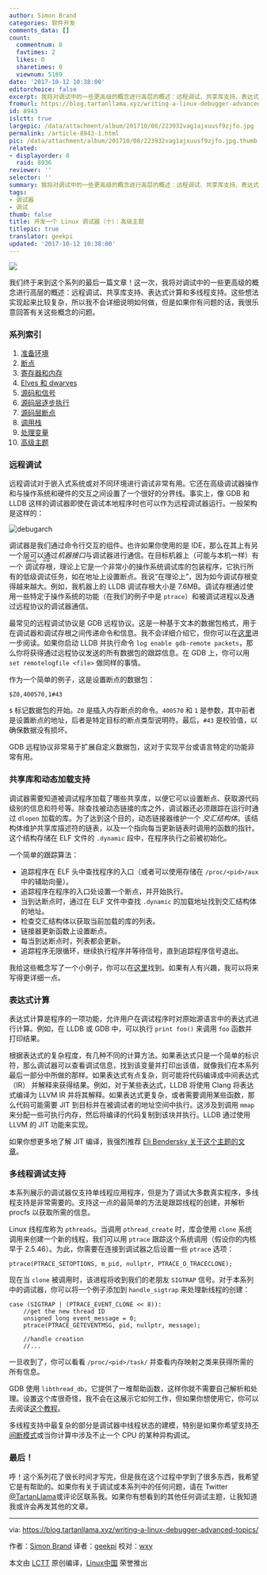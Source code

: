 ```yaml
---
author: Simon Brand
categories: 软件开发
comments_data: []
count:
  commentnum: 0
  favtimes: 2
  likes: 0
  sharetimes: 0
  viewnum: 5189
date: '2017-10-12 10:38:00'
editorchoice: false
excerpt: 我将对调试中的一些更高级的概念进行高层的概述：远程调试、共享库支持、表达式计算和多线程支持。这些想法实现起来比较复杂，所以我不会详细说明如何做
fromurl: https://blog.tartanllama.xyz/writing-a-linux-debugger-advanced-topics/
id: 8943
islctt: true
largepic: /data/attachment/album/201710/08/223932vag1ajxuusf9zjfo.jpg
permalink: /article-8943-1.html
pic: /data/attachment/album/201710/08/223932vag1ajxuusf9zjfo.jpg.thumb.jpg
related:
- displayorder: 0
  raid: 8936
reviewer: ''
selector: ''
summary: 我将对调试中的一些更高级的概念进行高层的概述：远程调试、共享库支持、表达式计算和多线程支持。这些想法实现起来比较复杂，所以我不会详细说明如何做
tags:
- 调试器
- 调试
thumb: false
title: 开发一个 Linux 调试器（十）：高级主题
titlepic: true
translator: geekpi
updated: '2017-10-12 10:38:00'
---
```


![](/data/attachment/album/201710/08/223932vag1ajxuusf9zjfo.jpg)


我们终于来到这个系列的最后一篇文章！这一次，我将对调试中的一些更高级的概念进行高层的概述：远程调试、共享库支持、表达式计算和多线程支持。这些想法实现起来比较复杂，所以我不会详细说明如何做，但是如果你有问题的话，我很乐意回答有关这些概念的问题。


### 系列索引


1. [准备环境](/article-8626-1.html)
2. [断点](/article-8645-1.html)
3. [寄存器和内存](/article-8663-1.html)
4. [Elves 和 dwarves](/article-8719-1.html)
5. [源码和信号](/article-8812-1.html)
6. [源码层逐步执行](/article-8813-1.html)
7. [源码层断点](/article-8890-1.html)
8. [调用栈](/article-8930-1.html)
9. [处理变量](/article-8936-1.html)
10. [高级主题](https://blog.tartanllama.xyz/writing-a-linux-debugger-advanced-topics/)


### 远程调试


远程调试对于嵌入式系统或对不同环境进行调试非常有用。它还在高级调试器操作和与操作系统和硬件的交互之间设置了一个很好的分界线。事实上，像 GDB 和 LLDB 这样的调试器即使在调试本地程序时也可以作为远程调试器运行。一般架构是这样的：


![debugarch](/data/attachment/album/201710/08/224018oehth6yzpnap2fyp.png)


调试器是我们通过命令行交互的组件。也许如果你使用的是 IDE，那么在其上有另一个层可以通过*机器接口*与调试器进行通信。在目标机器上（可能与本机一样）有一个<ruby> 调试存根 <rt>  debug stub </rt></ruby> ，理论上它是一个非常小的操作系统调试库的包装程序，它执行所有的低级调试任务，如在地址上设置断点。我说“在理论上”，因为如今调试存根变得越来越大。例如，我机器上的 LLDB 调试存根大小是 7.6MB。调试存根通过使用一些特定于操作系统的功能（在我们的例子中是 `ptrace`）和被调试进程以及通过远程协议的调试器通信。


最常见的远程调试协议是 GDB 远程协议。这是一种基于文本的数据包格式，用于在调试器和调试存根之间传递命令和信息。我不会详细介绍它，但你可以在[这里](https://sourceware.org/gdb/onlinedocs/gdb/Remote-Protocol.html)进一步阅读。如果你启动 LLDB 并执行命令 `log enable gdb-remote packets`，那么你将获得通过远程协议发送的所有数据包的跟踪信息。在 GDB 上，你可以用 `set remotelogfile <file>` 做同样的事情。


作为一个简单的例子，这是设置断点的数据包：



```
$Z0,400570,1#43

```

`$` 标记数据包的开始。`Z0` 是插入内存断点的命令。`400570` 和 `1` 是参数，其中前者是设置断点的地址，后者是特定目标的断点类型说明符。最后，`#43` 是校验值，以确保数据没有损坏。


GDB 远程协议非常易于扩展自定义数据包，这对于实现平台或语言特定的功能非常有用。


### 共享库和动态加载支持


调试器需要知道被调试程序加载了哪些共享库，以便它可以设置断点、获取源代码级别的信息和符号等。除查找被动态链接的库之外，调试器还必须跟踪在运行时通过 `dlopen` 加载的库。为了达到这个目的，动态链接器维护一个 *交汇结构体*。该结构体维护共享库描述符的链表，以及一个指向每当更新链表时调用的函数的指针。这个结构存储在 ELF 文件的 `.dynamic` 段中，在程序执行之前被初始化。


一个简单的跟踪算法：


* 追踪程序在 ELF 头中查找程序的入口（或者可以使用存储在 `/proc/<pid>/aux` 中的辅助向量）。
* 追踪程序在程序的入口处设置一个断点，并开始执行。
* 当到达断点时，通过在 ELF 文件中查找 `.dynamic` 的加载地址找到交汇结构体的地址。
* 检查交汇结构体以获取当前加载的库的列表。
* 链接器更新函数上设置断点。
* 每当到达断点时，列表都会更新。
* 追踪程序无限循环，继续执行程序并等待信号，直到追踪程序信号退出。


我给这些概念写了一个小例子，你可以在[这里](https://github.com/TartanLlama/dltrace)找到。如果有人有兴趣，我可以将来写得更详细一点。


### 表达式计算


表达式计算是程序的一项功能，允许用户在调试程序时对原始源语言中的表达式进行计算。例如，在 LLDB 或 GDB 中，可以执行 `print foo()` 来调用 `foo` 函数并打印结果。


根据表达式的复杂程度，有几种不同的计算方法。如果表达式只是一个简单的标识符，那么调试器可以查看调试信息，找到该变量并打印出该值，就像我们在本系列最后一部分中所做的那样。如果表达式有点复杂，则可能将代码编译成中间表达式 （IR） 并解释来获得结果。例如，对于某些表达式，LLDB 将使用 Clang 将表达式编译为 LLVM IR 并将其解释。如果表达式更复杂，或者需要调用某些函数，那么代码可能需要 JIT 到目标并在被调试者的地址空间中执行。这涉及到调用 `mmap` 来分配一些可执行内存，然后将编译的代码复制到该块并执行。LLDB 通过使用 LLVM 的 JIT 功能来实现。


如果你想更多地了解 JIT 编译，我强烈推荐 [Eli Bendersky 关于这个主题的文章](http://eli.thegreenplace.net/tag/code-generation)。


### 多线程调试支持


本系列展示的调试器仅支持单线程应用程序，但是为了调试大多数真实程序，多线程支持是非常需要的。支持这一点的最简单的方法是跟踪线程的创建，并解析 procfs 以获取所需的信息。


Linux 线程库称为 `pthreads`。当调用 `pthread_create` 时，库会使用 `clone` 系统调用来创建一个新的线程，我们可以用 `ptrace` 跟踪这个系统调用（假设你的内核早于 2.5.46）。为此，你需要在连接到调试器之后设置一些 `ptrace` 选项：



```
ptrace(PTRACE_SETOPTIONS, m_pid, nullptr, PTRACE_O_TRACECLONE);

```

现在当 `clone` 被调用时，该进程将收到我们的老朋友 `SIGTRAP` 信号。对于本系列中的调试器，你可以将一个例子添加到 `handle_sigtrap` 来处理新线程的创建：



```
case (SIGTRAP | (PTRACE_EVENT_CLONE << 8)):
    //get the new thread ID
    unsigned long event_message = 0;
    ptrace(PTRACE_GETEVENTMSG, pid, nullptr, message);

    //handle creation
    //...

```

一旦收到了，你可以看看 `/proc/<pid>/task/` 并查看内存映射之类来获得所需的所有信息。


GDB 使用 `libthread_db`，它提供了一堆帮助函数，这样你就不需要自己解析和处理。设置这个库很奇怪，我不会在这展示它如何工作，但如果你想使用它，你可以去阅读[这个教程](http://timetobleed.com/notes-about-an-odd-esoteric-yet-incredibly-useful-library-libthread_db/)。


多线程支持中最复杂的部分是调试器中线程状态的建模，特别是如果你希望支持[不间断模式](https://sourceware.org/gdb/onlinedocs/gdb/Non_002dStop-Mode.html)或当你计算中涉及不止一个 CPU 的某种异构调试。


### 最后！


呼！这个系列花了很长时间才写完，但是我在这个过程中学到了很多东西，我希望它是有帮助的。如果你有关于调试或本系列中的任何问题，请在 Twitter [@TartanLlama](https://twitter.com/TartanLlama)或评论区联系我。如果你有想看到的其他任何调试主题，让我知道我或许会再发其他的文章。




---


via: <https://blog.tartanllama.xyz/writing-a-linux-debugger-advanced-topics/>


作者：[Simon Brand](https://www.twitter.com/TartanLlama) 译者：[geekpi](https://github.com/geekpi) 校对：[wxy](https://github.com/wxy)


本文由 [LCTT](https://github.com/LCTT/TranslateProject) 原创编译，[Linux中国](https://linux.cn/) 荣誉推出